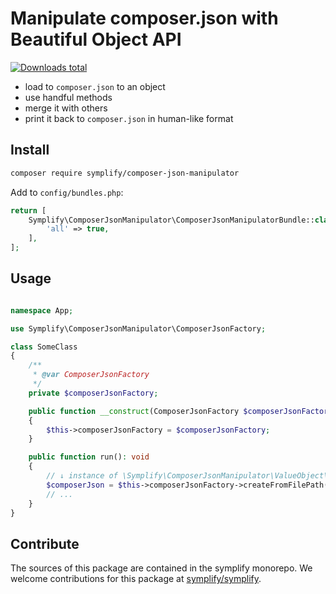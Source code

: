 # Manipulate composer.json with Beautiful Object API

[![Downloads total](https://img.shields.io/packagist/dt/symplify/composer-json-manipulator.svg?style=flat-square)](https://packagist.org/packages/symplify/composer-json-manipulator/stats)

- load to `composer.json` to an object
- use handful methods
- merge it with others
- print it back to `composer.json` in human-like format

## Install

```bash
composer require symplify/composer-json-manipulator
```

Add to `config/bundles.php`:

```php
return [
    Symplify\ComposerJsonManipulator\ComposerJsonManipulatorBundle::class => [
        'all' => true,
    ],
];
```

## Usage

```php

namespace App;

use Symplify\ComposerJsonManipulator\ComposerJsonFactory;

class SomeClass
{
    /**
     * @var ComposerJsonFactory
     */
    private $composerJsonFactory;

    public function __construct(ComposerJsonFactory $composerJsonFactory)
    {
        $this->composerJsonFactory = $composerJsonFactory;
    }

    public function run(): void
    {
        // ↓ instance of \Symplify\ComposerJsonManipulator\ValueObject\ComposerJson
        $composerJson = $this->composerJsonFactory->createFromFilePath(getcwd() . '/composer.json');
        // ...
    }
}
```

## Contribute

The sources of this package are contained in the symplify monorepo. We welcome contributions for this package at [symplify/symplify](https://github.com/symplify/symplify).
